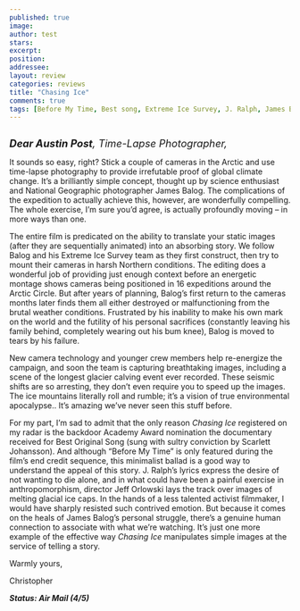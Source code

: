 ```yaml
---
published: true
image:
author: test 
stars: 
excerpt: 
position: 
addressee: 
layout: review
categories: reviews
title: "Chasing Ice"
comments: true
tags: [Before My Time, Best song, Extreme Ice Survey, J. Ralph, James Balog, lapse, Letters, Oscar, photography, Scarlett Johansson, time]
---
```

<div><p><span class="full-image-block ssNonEditable"><span><a href="/letters/2013/2/8/chasing-ice.html"><img src="http://static.squarespace.com/static/5005f6bcc4aa41161b33e89e/5329cf1fe4b07c068ebf74de/5329cf1fe4b07c068ebf77b2/1360357179383/Chasing%20Ice.jpg" alt="" /></a></span></span></p>
<p><em style="font-size:130%;"><strong>Dear Austin Post</strong>, Time-Lapse Photographer,</em></p>
<p>It sounds so easy, right? Stick a couple of cameras in the Arctic and use time-lapse photography to provide irrefutable proof of global climate change. It&rsquo;s a brilliantly simple concept, thought up by science enthusiast and National Geographic photographer James Balog. The complications of the expedition to actually achieve this, however, are wonderfully compelling. The whole exercise, I&rsquo;m sure you&rsquo;d agree, is actually profoundly moving &ndash; in more ways than one.</p>
<p>The entire film is predicated on the ability to translate your static images (after they are sequentially animated) into an absorbing story. We follow Balog and his Extreme Ice Survey team as they first construct, then try to mount their cameras in harsh Northern conditions. The editing does a wonderful job of providing just enough context before an energetic montage shows cameras being positioned in 16 expeditions around the Arctic Circle. But after years of planning, Balog&rsquo;s first return to the cameras months later finds them all either destroyed or malfunctioning from the brutal weather conditions. Frustrated by his inability to make his own mark on the world and the futility of his personal sacrifices (constantly leaving his family behind, completely wearing out his bum knee), Balog is moved to tears by his failure.</p>
<p>New camera technology and younger crew members help re-energize the campaign, and soon the team is capturing breathtaking images, including a scene of the longest glacier calving event ever recorded. These seismic shifts are so arresting, they don&rsquo;t even require you to speed up the images. The ice mountains literally roll and rumble; it&rsquo;s a vision of true environmental apocalypse.. It&rsquo;s amazing we&rsquo;ve never seen this stuff before.</p>
<p>For my part, I&rsquo;m sad to admit that the only reason <em>Chasing Ice</em> registered on my radar is the backdoor Academy Award nomination the documentary received for Best Original Song (sung with sultry conviction by Scarlett Johansson). And although &ldquo;Before My Time&rdquo; is only featured during the film&rsquo;s end credit sequence, this minimalist ballad is a good way to understand the appeal of this story. J. Ralph&rsquo;s lyrics express the desire of not wanting to die alone, and in what could have been a painful exercise in anthropomorphism, director Jeff Orlowski lays the track over images of melting glacial ice caps. In the hands of a less talented activist filmmaker, I would have sharply resisted such contrived emotion. But because it comes on the heals of James Balog&rsquo;s personal struggle, there&rsquo;s a genuine human connection to associate with what we&rsquo;re watching. It&rsquo;s just one more example of the effective way <em>Chasing Ice</em> manipulates simple images at the service of telling a story.</p>
<p>Warmly yours,</p>
<p>Christopher&nbsp;</p>
<p><strong><em>Status: Air Mail (4/5)</em></strong></p></div>
